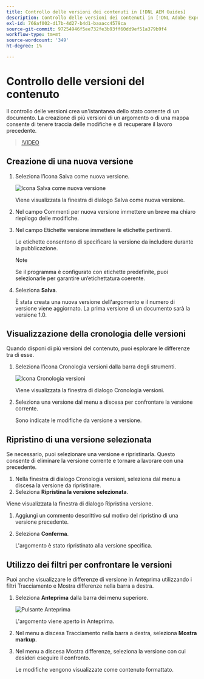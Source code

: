 ```yaml
---
title: Controllo delle versioni dei contenuti in [!DNL AEM Guides]
description: Controllo delle versioni dei contenuti in [!DNL Adobe Experience Manager Guides]
exl-id: 766af002-d17b-4d27-b4d1-baaacc4579ca
source-git-commit: 97254946f5ee732fe3b93ff60dd9ef51a379b9f4
workflow-type: tm+mt
source-wordcount: '349'
ht-degree: 1%

---
```


# Controllo delle versioni del contenuto

Il controllo delle versioni crea un&#39;istantanea dello stato corrente di un documento. La creazione di più versioni di un argomento o di una mappa consente di tenere traccia delle modifiche e di recuperare il lavoro precedente.

>[!VIDEO](https://video.tv.adobe.com/v/336724?quality=12&learn=on)

## Creazione di una nuova versione

1. Seleziona l’icona Salva come nuova versione.

   ![Icona Salva come nuova versione](images/common/save-as-new-version.png)

   Viene visualizzata la finestra di dialogo Salva come nuova versione.

1. Nel campo Commenti per nuova versione immettere un breve ma chiaro riepilogo delle modifiche.
1. Nel campo Etichette versione immettere le etichette pertinenti.

   Le etichette consentono di specificare la versione da includere durante la pubblicazione.

   >[!NOTE]
   >
   >Se il programma è configurato con etichette predefinite, puoi selezionarle per garantire un’etichettatura coerente.

1. Seleziona **Salva**.

   È stata creata una nuova versione dell&#39;argomento e il numero di versione viene aggiornato. La prima versione di un documento sarà la versione 1.0.

## Visualizzazione della cronologia delle versioni

Quando disponi di più versioni del contenuto, puoi esplorare le differenze tra di esse.

1. Seleziona l’icona Cronologia versioni dalla barra degli strumenti.

   ![Icona Cronologia versioni](images/lesson-7/version-history.png)

   Viene visualizzata la finestra di dialogo Cronologia versioni.

1. Seleziona una versione dal menu a discesa per confrontare la versione corrente.

   Sono indicate le modifiche da versione a versione.

## Ripristino di una versione selezionata

Se necessario, puoi selezionare una versione e ripristinarla. Questo consente di eliminare la versione corrente e tornare a lavorare con una precedente.

1. Nella finestra di dialogo Cronologia versioni, seleziona dal menu a discesa la versione da ripristinare.
1. Seleziona **Ripristina la versione selezionata**.

Viene visualizzata la finestra di dialogo Ripristina versione.

1. Aggiungi un commento descrittivo sul motivo del ripristino di una versione precedente.
1. Seleziona **Conferma**.

   L&#39;argomento è stato ripristinato alla versione specifica.

## Utilizzo dei filtri per confrontare le versioni

Puoi anche visualizzare le differenze di versione in Anteprima utilizzando i filtri Tracciamento e Mostra differenze nella barra a destra.

1. Seleziona **Anteprima** dalla barra dei menu superiore.

   ![Pulsante Anteprima](images/common/select-preview.png)

   L&#39;argomento viene aperto in Anteprima.

1. Nel menu a discesa Tracciamento nella barra a destra, seleziona **Mostra markup**.
1. Nel menu a discesa Mostra differenze, seleziona la versione con cui desideri eseguire il confronto.

   Le modifiche vengono visualizzate come contenuto formattato.

